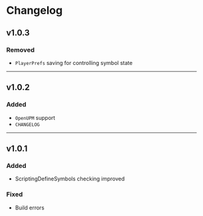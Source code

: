 # Changelog

## v1.0.3

### Removed

- `PlayerPrefs` saving for controlling symbol state

---

## v1.0.2

### Added

- `OpenUPM` support
- `CHANGELOG`

---

## v1.0.1

### Added

- ScriptingDefineSymbols checking improved

### Fixed

- Build errors
